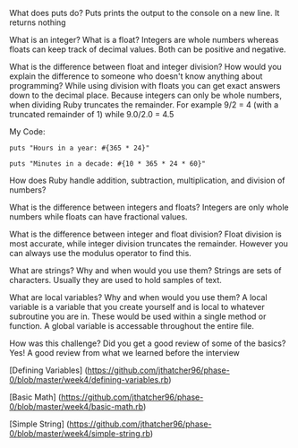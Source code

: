 What does puts do?
Puts prints the output to the console on a new line. It returns nothing

What is an integer? What is a float?
Integers are whole numbers whereas floats can keep track of decimal values. Both can be positive and negative.

What is the difference between float and integer division? How would you explain the difference to someone who doesn't know anything about programming?
While using division with floats you can get exact answers down to the decimal place. Because integers can only be whole numbers, when dividing Ruby truncates the remainder. For example 9/2 = 4 (with a truncated remainder of 1) while 9.0/2.0 = 4.5

My Code:
```
puts "Hours in a year: #{365 * 24}"

puts "Minutes in a decade: #{10 * 365 * 24 * 60}"
```

How does Ruby handle addition, subtraction, multiplication, and division of numbers?

What is the difference between integers and floats?
Integers are only whole numbers while floats can have fractional values.

What is the difference between integer and float division?
Float division is most accurate, while integer division truncates the remainder. However you can always use the modulus operator to find this.

What are strings? Why and when would you use them?
Strings are sets of characters. Usually they are used to hold samples of text.

What are local variables? Why and when would you use them?
A local variable is a variable that you create yourself and is local to whatever subroutine you are in. These would be used within a single method or function. A global variable is accessable throughout the entire file. 

How was this challenge? Did you get a good review of some of the basics?
Yes! A good review from what we learned before the interview

[Defining Variables] (https://github.com/jthatcher96/phase-0/blob/master/week4/defining-variables.rb)

[Basic Math] (https://github.com/jthatcher96/phase-0/blob/master/week4/basic-math.rb)

[Simple String] (https://github.com/jthatcher96/phase-0/blob/master/week4/simple-string.rb)